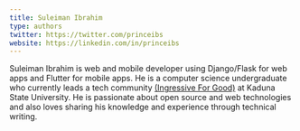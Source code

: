 ```yaml
---
title: Suleiman Ibrahim
type: authors
twitter: https://twitter.com/princeibs
website: https://linkedin.com/in/princeibs
---
```

Suleiman Ibrahim is web and mobile developer using Django/Flask for web apps and Flutter for mobile apps. He is a computer science undergraduate who currently leads a tech community [(Ingressive For Good)](https://ingressive.org/) at Kaduna State University. He is passionate about open source and web technologies and also loves sharing his knowledge and experience through technical writing.